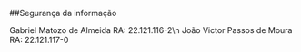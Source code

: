 ##Segurança da informação

Gabriel Matozo de Almeida RA: 22.121.116-2\n
João Victor Passos de Moura RA: 22.121.117-0
